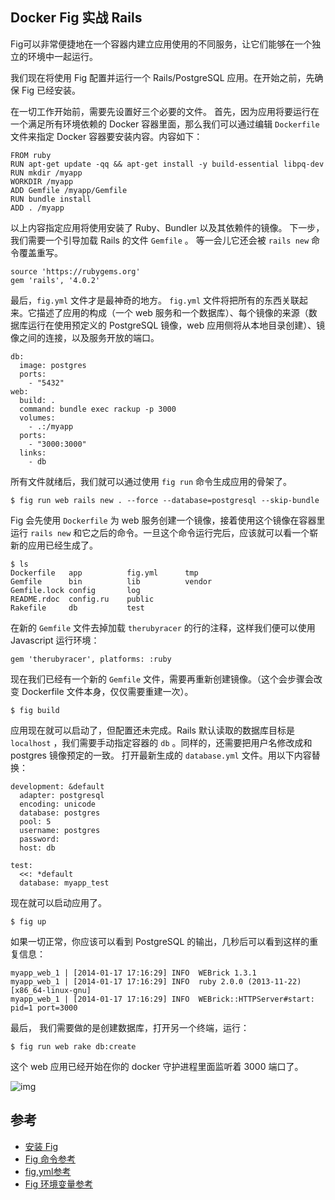 ## Docker Fig 实战 Rails

Fig可以非常便捷地在一个容器内建立应用使用的不同服务，让它们能够在一个独立的环境中一起运行。

我们现在将使用 Fig 配置并运行一个 Rails/PostgreSQL 应用。在开始之前，先确保 Fig 已经安装。

在一切工作开始前，需要先设置好三个必要的文件。
首先，因为应用将要运行在一个满足所有环境依赖的 Docker 容器里面，那么我们可以通过编辑 `Dockerfile` 文件来指定 Docker 容器要安装内容。内容如下：

```
FROM ruby
RUN apt-get update -qq && apt-get install -y build-essential libpq-dev
RUN mkdir /myapp
WORKDIR /myapp
ADD Gemfile /myapp/Gemfile
RUN bundle install
ADD . /myapp
```

以上内容指定应用将使用安装了 Ruby、Bundler 以及其依赖件的镜像。 下一步，我们需要一个引导加载 Rails 的文件 `Gemfile` 。 等一会儿它还会被 `rails new` 命令覆盖重写。

```
source 'https://rubygems.org'
gem 'rails', '4.0.2'
```

最后，`fig.yml` 文件才是最神奇的地方。 `fig.yml` 文件将把所有的东西关联起来。它描述了应用的构成（一个 web 服务和一个数据库）、每个镜像的来源（数据库运行在使用预定义的 PostgreSQL 镜像，web 应用侧将从本地目录创建）、镜像之间的连接，以及服务开放的端口。

```
db:
  image: postgres
  ports:
    - "5432"
web:
  build: .
  command: bundle exec rackup -p 3000
  volumes:
    - .:/myapp
  ports:
    - "3000:3000"
  links:
    - db
```

所有文件就绪后，我们就可以通过使用 `fig run` 命令生成应用的骨架了。

```
$ fig run web rails new . --force --database=postgresql --skip-bundle
```

Fig 会先使用 `Dockerfile` 为 web 服务创建一个镜像，接着使用这个镜像在容器里运行 `rails new` 和它之后的命令。一旦这个命令运行完后，应该就可以看一个崭新的应用已经生成了。

```
$ ls
Dockerfile   app          fig.yml      tmp
Gemfile      bin          lib          vendor
Gemfile.lock config       log
README.rdoc  config.ru    public
Rakefile     db           test
```

在新的 `Gemfile` 文件去掉加载 `therubyracer` 的行的注释，这样我们便可以使用 Javascript 运行环境：

```
gem 'therubyracer', platforms: :ruby
```

现在我们已经有一个新的 `Gemfile` 文件，需要再重新创建镜像。（这个会步骤会改变 Dockerfile 文件本身，仅仅需要重建一次）。

```
$ fig build
```

应用现在就可以启动了，但配置还未完成。Rails 默认读取的数据库目标是 `localhost` ，我们需要手动指定容器的 `db` 。同样的，还需要把用户名修改成和 postgres 镜像预定的一致。 打开最新生成的 `database.yml` 文件。用以下内容替换：

```
development: &default
  adapter: postgresql
  encoding: unicode
  database: postgres
  pool: 5
  username: postgres
  password:
  host: db

test:
  <<: *default
  database: myapp_test
```

现在就可以启动应用了。

```
$ fig up
```

如果一切正常，你应该可以看到 PostgreSQL 的输出，几秒后可以看到这样的重复信息：

```
myapp_web_1 | [2014-01-17 17:16:29] INFO  WEBrick 1.3.1
myapp_web_1 | [2014-01-17 17:16:29] INFO  ruby 2.0.0 (2013-11-22) [x86_64-linux-gnu]
myapp_web_1 | [2014-01-17 17:16:29] INFO  WEBrick::HTTPServer#start: pid=1 port=3000
```

最后， 我们需要做的是创建数据库，打开另一个终端，运行：

```
$ fig run web rake db:create
```

这个 web 应用已经开始在你的 docker 守护进程里面监听着 3000 端口了。

![img](https://7n.w3cschool.cn/attachments/image/cimg/2015-05-05_55486ab038a46.png)



## 参考

- [安装 Fig](https://www.w3cschool.cn/reqsgr/7n1v3ozt.html)
- [Fig 命令参考](https://www.w3cschool.cn/reqsgr/6q9coozt.html)
- [fig,yml参考](https://www.w3cschool.cn/reqsgr/7bowjozt.html)
- [Fig 环境变量参考](https://www.w3cschool.cn/reqsgr/onlqyozt.html)